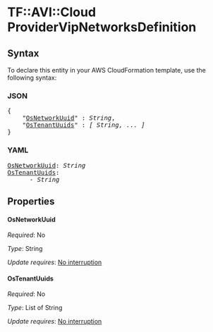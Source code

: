 # TF::AVI::Cloud ProviderVipNetworksDefinition

## Syntax

To declare this entity in your AWS CloudFormation template, use the following syntax:

### JSON

<pre>
{
    "<a href="#osnetworkuuid" title="OsNetworkUuid">OsNetworkUuid</a>" : <i>String</i>,
    "<a href="#ostenantuuids" title="OsTenantUuids">OsTenantUuids</a>" : <i>[ String, ... ]</i>
}
</pre>

### YAML

<pre>
<a href="#osnetworkuuid" title="OsNetworkUuid">OsNetworkUuid</a>: <i>String</i>
<a href="#ostenantuuids" title="OsTenantUuids">OsTenantUuids</a>: <i>
      - String</i>
</pre>

## Properties

#### OsNetworkUuid

_Required_: No

_Type_: String

_Update requires_: [No interruption](https://docs.aws.amazon.com/AWSCloudFormation/latest/UserGuide/using-cfn-updating-stacks-update-behaviors.html#update-no-interrupt)

#### OsTenantUuids

_Required_: No

_Type_: List of String

_Update requires_: [No interruption](https://docs.aws.amazon.com/AWSCloudFormation/latest/UserGuide/using-cfn-updating-stacks-update-behaviors.html#update-no-interrupt)

